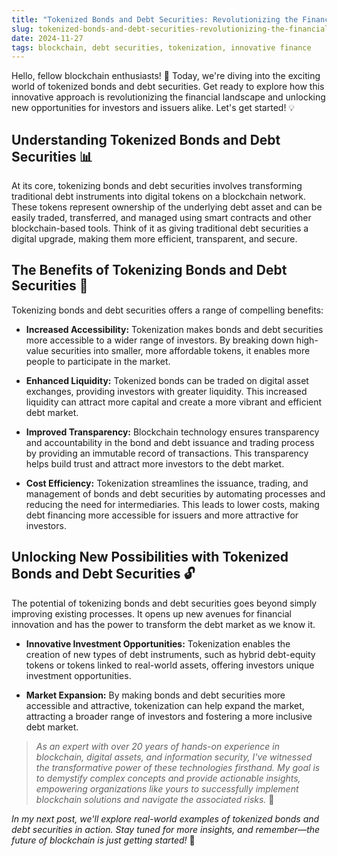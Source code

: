 ```yaml
---
title: "Tokenized Bonds and Debt Securities: Revolutionizing the Financial Landscape"
slug: tokenized-bonds-and-debt-securities-revolutionizing-the-financial-landscape
date: 2024-11-27
tags: blockchain, debt securities, tokenization, innovative finance
---
```


Hello, fellow blockchain enthusiasts! 🚀 Today, we're diving into the exciting world of tokenized bonds and debt securities. Get ready to explore how this innovative approach is revolutionizing the financial landscape and unlocking new opportunities for investors and issuers alike. Let's get started! 💡

## Understanding Tokenized Bonds and Debt Securities 📊

At its core, tokenizing bonds and debt securities involves transforming traditional debt instruments into digital tokens on a blockchain network. These tokens represent ownership of the underlying debt asset and can be easily traded, transferred, and managed using smart contracts and other blockchain-based tools. Think of it as giving traditional debt securities a digital upgrade, making them more efficient, transparent, and secure.

## The Benefits of Tokenizing Bonds and Debt Securities 🌟

Tokenizing bonds and debt securities offers a range of compelling benefits:

- **Increased Accessibility:** Tokenization makes bonds and debt securities more accessible to a wider range of investors. By breaking down high-value securities into smaller, more affordable tokens, it enables more people to participate in the market.

- **Enhanced Liquidity:** Tokenized bonds can be traded on digital asset exchanges, providing investors with greater liquidity. This increased liquidity can attract more capital and create a more vibrant and efficient debt market.

- **Improved Transparency:** Blockchain technology ensures transparency and accountability in the bond and debt issuance and trading process by providing an immutable record of transactions. This transparency helps build trust and attract more investors to the debt market.

- **Cost Efficiency:** Tokenization streamlines the issuance, trading, and management of bonds and debt securities by automating processes and reducing the need for intermediaries. This leads to lower costs, making debt financing more accessible for issuers and more attractive for investors.

## Unlocking New Possibilities with Tokenized Bonds and Debt Securities 🔓

The potential of tokenizing bonds and debt securities goes beyond simply improving existing processes. It opens up new avenues for financial innovation and has the power to transform the debt market as we know it.

- **Innovative Investment Opportunities:** Tokenization enables the creation of new types of debt instruments, such as hybrid debt-equity tokens or tokens linked to real-world assets, offering investors unique investment opportunities.

- **Market Expansion:** By making bonds and debt securities more accessible and attractive, tokenization can help expand the market, attracting a broader range of investors and fostering a more inclusive debt market.

> *As an expert with over 20 years of hands-on experience in blockchain, digital assets, and information security, I've witnessed the transformative power of these technologies firsthand. My goal is to demystify complex concepts and provide actionable insights, empowering organizations like yours to successfully implement blockchain solutions and navigate the associated risks.* 🎯

*In my next post, we'll explore real-world examples of tokenized bonds and debt securities in action. Stay tuned for more insights, and remember—the future of blockchain is just getting started!* 🚀